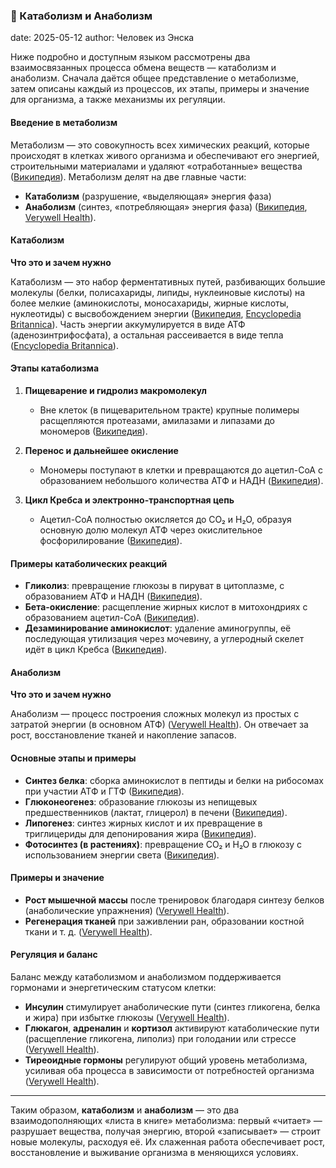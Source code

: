 ### 📰 Катаболизм и Анаболизм

date: 2025-05-12
author: Человек из Энска

Ниже подробно и доступным языком рассмотрены два взаимосвязанных процесса обмена веществ — катаболизм и анаболизм. Сначала даётся общее представление о метаболизме, затем описаны каждый из процессов, их этапы, примеры и значение для организма, а также механизмы их регуляции.

#### Введение в метаболизм

Метаболизм — это совокупность всех химических реакций, которые происходят в клетках живого организма и обеспечивают его энергией, строительными материалами и удаляют «отработанные» вещества ([Википедия][1]). Метаболизм делят на две главные части:

* **Катаболизм** (разрушение, «выделяющая» энергия фаза)
* **Анаболизм** (синтез, «потребляющая» энергия фаза) ([Википедия][2], [Verywell Health][3]).

#### Катаболизм

**Что это и зачем нужно**

Катаболизм — это набор ферментативных путей, разбивающих большие молекулы (белки, полисахариды, липиды, нуклеиновые кислоты) на более мелкие (аминокислоты, моносахариды, жирные кислоты, нуклеотиды) с высвобождением энергии ([Википедия][2], [Encyclopedia Britannica][4]). Часть энергии аккумулируется в виде АТФ (аденозинтрифосфата), а остальная рассеивается в виде тепла ([Encyclopedia Britannica][4]).

#### Этапы катаболизма

1. **Пищеварение и гидролиз макромолекул**

   * Вне клеток (в пищеварительном тракте) крупные полимеры расщепляются протеазами, амилазами и липазами до мономеров ([Википедия][1]).
2. **Перенос и дальнейшее окисление**

   * Мономеры поступают в клетки и превращаются до ацетил-CoA с образованием небольшого количества АТФ и НАДH ([Википедия][1]).
3. **Цикл Кребса и электронно-транспортная цепь**

   * Ацетил-CoA полностью окисляется до CO₂ и H₂O, образуя основную долю молекул АТФ через окислительное фосфорилирование ([Википедия][1]).

#### Примеры катаболических реакций

* **Гликолиз**: превращение глюкозы в пируват в цитоплазме, с образованием АТФ и НАДH ([Википедия][1]).
* **Бета-окисление**: расщепление жирных кислот в митохондриях с образованием ацетил-CoA ([Википедия][1]).
* **Дезаминирование аминокислот**: удаление аминогруппы, её последующая утилизация через мочевину, а углеродный скелет идёт в цикл Кребса ([Википедия][1]).

#### Анаболизм

**Что это и зачем нужно**

Анаболизм — процесс построения сложных молекул из простых с затратой энергии (в основном АТФ) ([Verywell Health][3]). Он отвечает за рост, восстановление тканей и накопление запасов.

#### Основные этапы и примеры

* **Синтез белка**: сборка аминокислот в пептиды и белки на рибосомах при участии АТФ и ГТФ ([Википедия][1]).
* **Глюконеогенез**: образование глюкозы из непищевых предшественников (лактат, глицерол) в печени ([Википедия][1]).
* **Липогенез**: синтез жирных кислот и их превращение в триглицериды для депонирования жира ([Википедия][1]).
* **Фотосинтез (в растениях)**: превращение CO₂ и H₂O в глюкозу с использованием энергии света ([Википедия][1]).

#### Примеры и значение

* **Рост мышечной массы** после тренировок благодаря синтезу белков (анаболические упражнения) ([Verywell Health][5]).
* **Регенерация тканей** при заживлении ран, образовании костной ткани и т. д. ([Verywell Health][3]).

#### Регуляция и баланс

Баланс между катаболизмом и анаболизмом поддерживается гормонами и энергетическим статусом клетки:

* **Инсулин** стимулирует анаболические пути (синтез гликогена, белка и жира) при избытке глюкозы ([Verywell Health][3]).
* **Глюкагон**, **адреналин** и **кортизол** активируют катаболические пути (расщепление гликогена, липолиз) при голодании или стрессe ([Verywell Health][5]).
* **Тиреоидные гормоны** регулируют общий уровень метаболизма, усиливая оба процесса в зависимости от потребностей организма ([Verywell Health][3]).

---

Таким образом, **катаболизм** и **анаболизм** — это два взаимодополняющих «листа в книге» метаболизма: первый «читает» — разрушает вещества, получая энергию, второй «записывает» — строит новые молекулы, расходуя её. Их слаженная работа обеспечивает рост, восстановление и выживание организма в меняющихся условиях.

[1]: https://en.wikipedia.org/wiki/Metabolism?utm_source=chatgpt.com
[2]: https://en.wikipedia.org/wiki/Catabolism?utm_source=chatgpt.com
[3]: https://www.verywellhealth.com/metabolism-7098962?utm_source=chatgpt.com
[4]: https://www.britannica.com/science/catabolism?utm_source=chatgpt.com
[5]: https://www.verywellhealth.com/catabolism-vs-anabolism-7106982?utm_source=chatgpt.com
